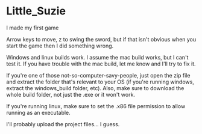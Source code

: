 # Little_Suzie
I made my first game

Arrow keys to move, z to swing the sword, but if that isn't obvious when you start the game then I did something wrong.

Windows and linux builds work. I assume the mac build works, but I can't test it. If you have trouble with the mac build, let me know and I'll try to fix it.

If you're one of those not-so-computer-savy-people, just open the zip file and extract the folder that's relevant to your OS (if you're running windows, extract the windows_build folder, etc). Also, make sure to download the whole build folder, not just the .exe or it won't work.

If you're running linux, make sure to set the .x86 file permission to allow running as an executable.

I'll probably upload the project files... I guess.
